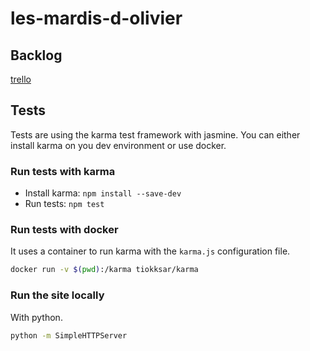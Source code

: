 les-mardis-d-olivier
====================

## Backlog

[trello](https://trello.com/b/hlFnNTi4/resto-du-coeur)

## Tests

Tests are using the karma test framework with jasmine. You can either install karma on you dev environment or use docker.

### Run tests with karma

 - Install karma: `npm install --save-dev`
 - Run tests: `npm test`

### Run tests with docker

It uses a container to run karma with the `karma.js` configuration file.

```sh
docker run -v $(pwd):/karma tiokksar/karma
```

### Run the site locally

With python.

```sh
python -m SimpleHTTPServer
```
